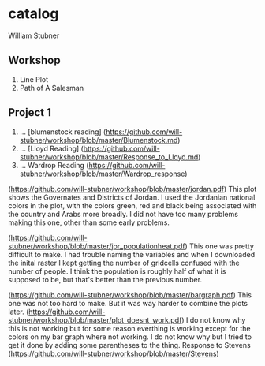 # catalog

William Stubner

## Workshop

1. Line Plot
2. Path of A Salesman

## Project 1

1. ...
[blumenstock reading] (https://github.com/will-stubner/workshop/blob/master/Blumenstock.md)
2. ...
[Lloyd Reading] (https://github.com/will-stubner/workshop/blob/master/Response_to_Lloyd.md)
3. ...
Wardrop Reading (https://github.com/will-stubner/workshop/blob/master/Wardrop_response)




(https://github.com/will-stubner/workshop/blob/master/jordan.pdf)
This plot shows the Governates and Districts of Jordan. I used the Jordanian national colors in the plot, with the colors green, red and
black being associated with the country and Arabs more broadly. I did not have too many problems making this one, other than some early 
problems.

(https://github.com/will-stubner/workshop/blob/master/jor_populationheat.pdf)
This one was pretty difficult to make. I had trouble naming the variables and when I downloaded the inital raster I kept getting the number of gridcells confused with the number of people. I think the population is roughly half of what it is supposed to be, but that's better than the previous number.

(https://github.com/will-stubner/workshop/blob/master/bargraph.pdf)
This one was not too hard to make. But it was way harder to combine the plots later.
(https://github.com/will-stubner/workshop/blob/master/plot_doesnt_work.pdf)
I do not know why this is not working but for some reason everthing is working except for the colors on my bar graph where not working. I do not know why but I tried to get it done by adding some parentheses to the thing.
Response to Stevens
(https://github.com/will-stubner/workshop/blob/master/Stevens)
